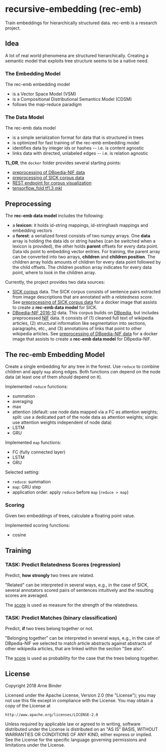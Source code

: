 # recursive-embedding (rec-emb)

Train embeddings for hierarchically structured data. rec-emb is a research project.

## Idea

A lot of real world phenomena are structured hierarchically. Creating a semantic model that exploits tree structure seems to be a native need.


### The Embedding Model

The rec-emb embedding model
 * is a Vector Space Model (VSM)
 * is a Compositional Distributional Semantics Model (CDSM)
 * follows the map-reduce paradigm

### The Data Model

The rec-emb data model
 * is a simple serialization format for data that is structured in trees
 * is optimized for fast training of the rec-emb embedding model
 * identifies data by integer ids or hashes -- i.e. is content agnostic
 * links data with directed, unlabeled edges -- i.e. is relation agnostic


**TL;DR**, the `docker` folder provides several starting points:
 * [preprocessing of DBpedia-NIF data](docker/create-corpus/dbpedia-nif/README.md)
 * [preprocessing of SICK corpus data](docker/create-corpus/sick/README.md)
 * [REST endpoint for corpus visualization](docker/tools/visualize/README.md)
 * [tensorflow_fold tf1.3 mkl](docker/tensorflow_fold/tensorflowfold_conda_tf1.3_mkl)


## Preprocessing

The **rec-emb data model** includes the following:
 * a **lexicon**: it holds id-string mappings, id-stringhash mappings and embedding vectors
 * a **forest**: a serialized forest consists of two numpy arrays. One **data** array is holding the data ids or string hashes (can 
 be switched when a lexicon is provided), the other holds **parent** offsets for every data point. Data ids point to 
 embedding vector entries. For training, the parent array can be converted into two arrays, **children** and 
 **children position**. The children array holds amounts of children for every data point followed by the child offsets. 
 The children position array indicates for every data point, where to look in the children array. 

Currently, the project provides two data sources:
 * [SICK corpus](http://clic.cimec.unitn.it/marco/publications/marelli-etal-sick-lrec2014.pdf) data. The SICK corpus consists of sentence pairs extracted from image descriptions that are annotated 
 with a *relatedness score*. See [preprocessing of SICK corpus data](docker/create-corpus/sick/README.md) for a docker 
 image that assists to create a **rec-emb data model** for SICK.
 * [DBpedia-NIF 2016-10](http://wiki.dbpedia.org/downloads-2016-10) data. This corpus builds on [DBpedia](http://wiki.dbpedia.org/), but includes preprocessed [NIF](http://persistence.uni-leipzig.org/nlp2rdf/ontologies/nif-core/nif-core.html) data. It consists of (1) 
 cleaned full text of wikipedia articles, (2) structural information like segmentation into sections, paragraphs, etc., and (3) 
 annotations of links that point to other wikipedia articles. See 
 [preprocessing of DBpedia-NIF data](docker/create-corpus/dbpedia-nif/README.md) for a docker image that assists to 
 create a **rec-emb data model** for DBpedia-NIF.


## The rec-emb Embedding Model

Create a single embedding for any tree in the forest. Use `reduce` to combine children and apply `map` along edges. Both functions *can* depend on the node data (at least one of them *should* depend on it).

Implemented `reduce` functions:
 * summation
 * averaging
 * max
 * attention (default: use node data mapped via a FC as attention weights; split: use a dedicated part of the node data as attention weights; single: use attention weights independent of node data)
 * LSTM
 * GRU
 
Implemented `map` functions:
 * FC (fully connected layer)
 * LSTM
 * GRU

Selected setting:
 * `reduce`: summation
 * `map`: GRU step
 * application order: apply `reduce` before `map` (`reduce > map`)
 
### Scoring

Given two embeddings of trees, calculate a floating point value.

Implemented scoring functions:
 * cosine


## Training

### TASK: Predict Relatedness Scores (regression)

Predict, **how strongly** two trees are related.

"Related" can be interpreted in several ways, e.g., in the case of SICK, several annotators scored pairs of sentences intuitively and the resulting scores are averaged.

The [score](#Scoring) is used as measure for the strength of the relatedness.

### TASK: Predict Matches (binary classification)

Predict, **if** two trees belong together or not. 

"Belonging together" can be interpreted in several ways, e.g., in the case of DBpedia-NIF we selected to match article abstracts against abstracts of other wikipedia articles, that are linked within the section "See also".

The [score](#Scoring) is used as probability for the case that the trees belong together.

## License

Copyright 2018 Arne Binder

Licensed under the Apache License, Version 2.0 (the "License");
you may not use this file except in compliance with the License.
You may obtain a copy of the License at

    http://www.apache.org/licenses/LICENSE-2.0

Unless required by applicable law or agreed to in writing, software
distributed under the License is distributed on an "AS IS" BASIS,
WITHOUT WARRANTIES OR CONDITIONS OF ANY KIND, either express or implied.
See the License for the specific language governing permissions and
limitations under the License.

